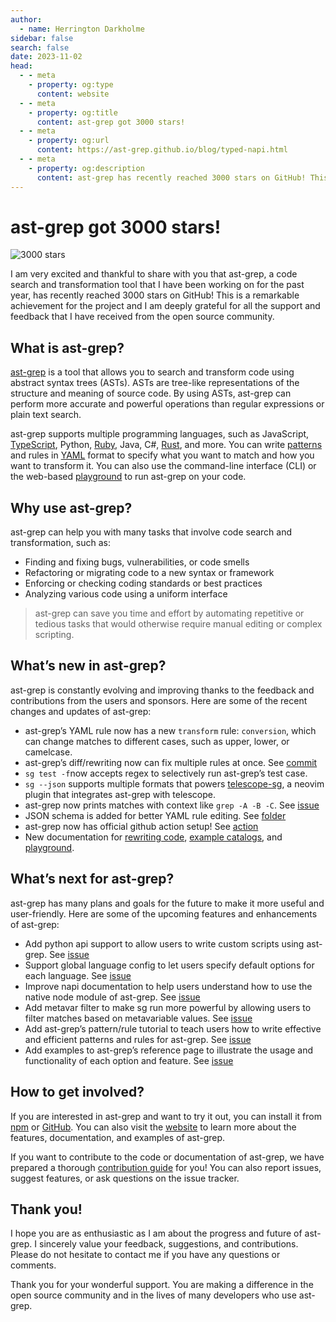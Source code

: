 ```yaml
---
author:
  - name: Herrington Darkholme
sidebar: false
search: false
date: 2023-11-02
head:
  - - meta
    - property: og:type
      content: website
  - - meta
    - property: og:title
      content: ast-grep got 3000 stars!
  - - meta
    - property: og:url
      content: https://ast-grep.github.io/blog/typed-napi.html
  - - meta
    - property: og:description
      content: ast-grep has recently reached 3000 stars on GitHub! This is a remarkable achievement for the project and I am deeply grateful for all the support and feedback that I have received from the open source community.
---
```


# ast-grep got 3000 stars!

![3000 stars](/image/blog/star3k.png)

I am very excited and thankful to share with you that ast-grep, a code search and transformation tool that I have been working on for the past year, has recently reached 3000 stars on GitHub! This is a remarkable achievement for the project and I am deeply grateful for all the support and feedback that I have received from the open source community.

## What is ast-grep?

[ast-grep](https://ast-grep.github.io) is a tool that allows you to search and transform code using abstract syntax trees (ASTs). ASTs are tree-like representations of the structure and meaning of source code. By using ASTs, ast-grep can perform more accurate and powerful operations than regular expressions or plain text search.

ast-grep supports multiple programming languages, such as JavaScript, [TypeScript](/catalog/typescript/), Python, [Ruby](/catalog/ruby/), Java, C#, [Rust](/catalog/rust/), and more. You can write [patterns](/guide/pattern-syntax.html) and rules in [YAML](/guide/rule-config/atomic-rule.html) format to specify what you want to match and how you want to transform it. You can also use the command-line interface (CLI) or the web-based [playground](/playground.html) to run ast-grep on your code.

## Why use ast-grep?

ast-grep can help you with many tasks that involve code search and transformation, such as:

*   Finding and fixing bugs, vulnerabilities, or code smells
*   Refactoring or migrating code to a new syntax or framework
*   Enforcing or checking coding standards or best practices
*   Analyzing various code using a uniform interface

> ast-grep can save you time and effort by automating repetitive or tedious tasks that would otherwise require manual editing or complex scripting.

## What’s new in ast-grep?

ast-grep is constantly evolving and improving thanks to the feedback and contributions from the users and sponsors. Here are some of the recent changes and updates of ast-grep:

*   ast-grep’s YAML rule now has a new `transform` rule: `conversion`, which can change matches to different cases, such as upper, lower, or camelcase.
*   ast-grep’s diff/rewriting now can fix multiple rules at once. See [commit](https://github.com/ast-grep/ast-grep/commit/2b301116996b7b010ed271672d35a3529fb36e56)
*   `sg test -f`now accepts regex to selectively run ast-grep’s test case.
*   `sg --json` supports multiple formats that powers [telescope-sg](https://github.com/Marskey/telescope-sg), a neovim plugin that integrates ast-grep with telescope.
*   ast-grep now prints matches with context like `grep -A -B -C`. See [issue](https://github.com/ast-grep/ast-grep/issues/464)
*   JSON schema is added for better YAML rule editing. See [folder](https://github.com/ast-grep/ast-grep/tree/main/schemas)
*   ast-grep now has official github action setup! See [action](https://github.com/ast-grep/action)
*   New documentation for [rewriting code](/guide/rewrite-code.html), [example catalogs](/catalog/), and [playground](/reference/playground.html).

## What’s next for ast-grep?

ast-grep has many plans and goals for the future to make it more useful and user-friendly. Here are some of the upcoming features and enhancements of ast-grep:

*   Add python api support to allow users to write custom scripts using ast-grep. See [issue](https://github.com/ast-grep/ast-grep/issues/389)
*   Support global language config to let users specify default options for each language. See [issue](https://github.com/ast-grep/ast-grep/issues/658)
*   Improve napi documentation to help users understand how to use the native node module of ast-grep. See [issue](https://github.com/ast-grep/ast-grep/issues/682)
*   Add metavar filter to make sg run more powerful by allowing users to filter matches based on metavariable values. See [issue](https://github.com/ast-grep/ast-grep/issues/379)
*   Add ast-grep’s pattern/rule tutorial to teach users how to write effective and efficient patterns and rules for ast-grep. See [issue](https://github.com/ast-grep/ast-grep.github.io/issues/154)
*   Add examples to ast-grep’s reference page to illustrate the usage and functionality of each option and feature. See [issue](https://github.com/ast-grep/ast-grep.github.io/issues/266)

## How to get involved?

If you are interested in ast-grep and want to try it out, you can install it from [npm](https://www.npmjs.com/package/@ast-grep/cli) or [GitHub](https://github.com/ast-grep/ast-grep). You can also visit the [website](https://ast-grep.github.io/) to learn more about the features, documentation, and examples of ast-grep.

If you want to contribute to the code or documentation of ast-grep, we have prepared a thorough [contribution guide](/contributing/how-to.html) for you! You can also report issues, suggest features, or ask questions on the issue tracker.

## Thank you!

I hope you are as enthusiastic as I am about the progress and future of ast-grep. I sincerely value your feedback, suggestions, and contributions. Please do not hesitate to contact me if you have any questions or comments.

Thank you for your wonderful support. You are making a difference in the open source community and in the lives of many developers who use ast-grep.
